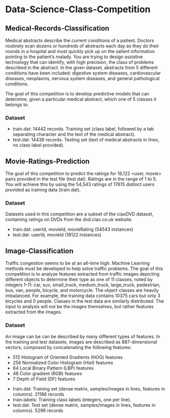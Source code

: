 # Data-Science-Class-Competition

## Medical-Records-Classification

Medical abstracts describe the current conditions of a patient. Doctors routinely scan dozens or hundreds of abstracts each day as they do their rounds in a hospital and must quickly pick up on the salient information pointing to the patient’s malady. You are trying to design assistive technology that can identify, with high precision, the class of problems described in the abstract. In the given dataset, abstracts from 5 different conditions have been included: digestive system diseases, cardiovascular diseases, neoplasms, nervous system diseases, and general pathological conditions.

The goal of this competition is to develop predictive models that can determine, given a particular medical abstract, which one of 5 classes it belongs to.

### Dataset
* train.dat: 14442 records. Training set (class label, followed by a tab separating character and the text of the medical abstract).
* test.dat: 14438 records. Testing set (text of medical abstracts in lines, no class label provided).

## Movie-Ratings-Prediction

The goal of this competition to predict the ratings for 18,122 <user, movie> pairs provided in the test file (test.dat). Ratings are in the range of 1 to 5. You will achieve this by using the 54,543 ratings of 17615 distinct users provided as training data (train.dat).

### Dataset
Datasets used in this competition are a subset of the ciaoDVD dataset, containing ratings on DVDs from the dvd.ciao.co.uk website.

* train.dat: userId, movieId, movieRating (54543 instances)
* test.dat: userId, movieId (18122 instances)

## Image-Classification

Traffic congestion seems to be at an all-time high. Machine Learning methods must be developed to help solve traffic problems. The goal of this competition is to analyze features extracted from traffic images depicting different objects to determine their type as one of 11 classes, noted by integers 1-11: car, suv, small_truck, medium_truck, large_truck, pedestrian, bus, van, people, bicycle, and motorcycle. The object classes are heavily imbalanced. For example, the training data contains 10375 cars but only 3 bicycles and 0 people. Classes in the test data are similarly distributed. The input to analysis will not be the images themselves, but rather features extracted from the images.

### Dataset
An image can be can be described by many different types of features. In the training and test datasets, images are described as 887-dimensional vectors, composed by concatenating the following features:
- 512 Histogram of Oriented Gradients (HOG) features
- 256 Normalized Color Histogram (Hist) features
- 64 Local Binary Pattern (LBP) features
- 48 Color gradient (RGB) features
- 7 Depth of Field (DF) features

* train.dat: Training set (dense matrix, samples/images in lines, features in columns). 21186 records
* train.labels: Training class labels (integers, one per line).
* test.dat: Test set (dense matrix, samples/images in lines, features in columns). 5296 records
